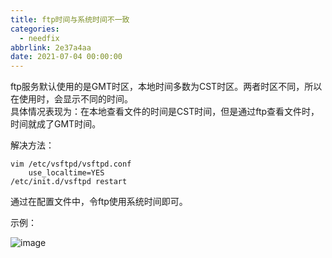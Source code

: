 ```yaml
---
title: ftp时间与系统时间不一致
categories:
  - needfix
abbrlink: 2e37a4aa
date: 2021-07-04 00:00:00
---
```

ftp服务默认使用的是GMT时区，本地时间多数为CST时区。两者时区不同，所以在使用时，会显示不同的时间。   
具体情况表现为：在本地查看文件的时间是CST时间，但是通过ftp查看文件时，时间就成了GMT时间。    

解决方法：   

    vim /etc/vsftpd/vsftpd.conf 
        use_localtime=YES
    /etc/init.d/vsftpd restart

通过在配置文件中，令ftp使用系统时间即可。

示例：

![image](E://操作/TIM图片20171108094203.png)